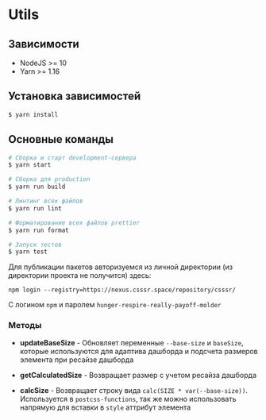 # Utils

## Зависимости
- NodeJS >= 10
- Yarn >= 1.16

## Установка зависимостей

```bash
$ yarn install
```

## Основные команды

```bash
# Сборка и старт development-сервера
$ yarn start

# Сборка для production
$ yarn run build

# Линтинг всех файлов
$ yarn run lint

# Форматирование всех файлов prettier
$ yarn run format

# Запуск тестов
$ yarn test
```

Для публикации пакетов авторизуемся из личной директории (из директории проекта не получится) здесь:

```
npm login --registry=https://nexus.csssr.space/repository/csssr/
```

С логином `npm` и паролем `hunger-respire-really-payoff-molder`

### Методы

- **updateBaseSize** - Обновляет переменные `--base-size` и `baseSize`, которые используются для адаптива дашборда и подсчета размеров элемента при ресайзе дашборда

- **getCalculatedSize** - Возвращает размер с учетом ресайза дашборда

- **calcSize** - Возвращает строку вида `calc(SIZE * var(--base-size))`. Используется в `postcss-functions`, так же можно использовать напрямую для вставки в `style` аттрибут элемента

